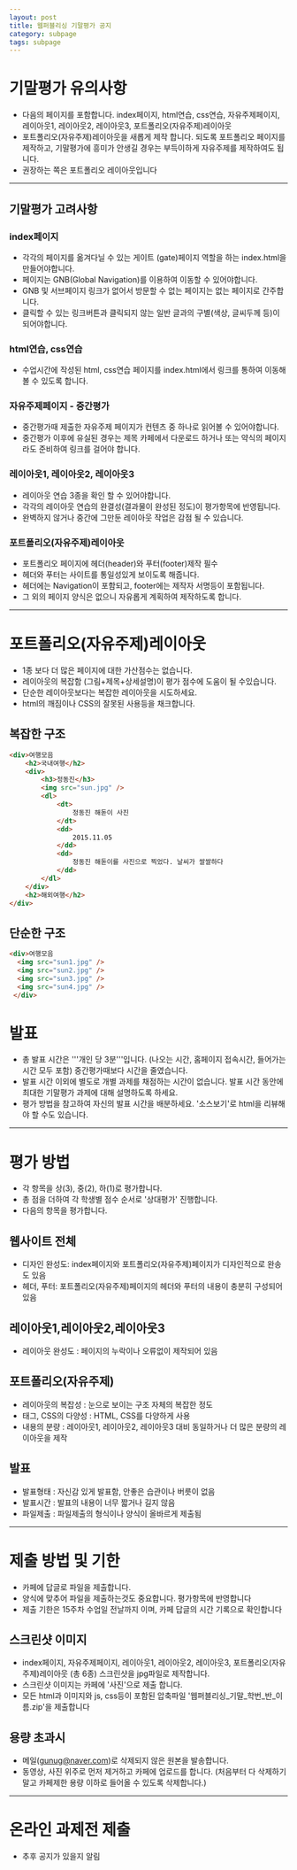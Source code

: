 ```yaml
---
layout: post
title: 웹퍼블리싱 기말평가 공지
category: subpage
tags: subpage
---
```


# 기말평가 유의사항
* 다음의 페이지를 포함합니다. index페이지, html연습, css연습, 자유주제페이지, 레이아웃1, 레이아웃2, 레이아웃3, 포트폴리오(자유주제)레이아웃
* 포트폴리오(자유주제)레이아웃을 새롭게 제작 합니다. 되도록 포트폴리오 페이지를 제작하고, 기말평가에 흥미가 안생길 경우는 부득이하게 자유주제를 제작하여도 됩니다.
* 권장하는 쪽은 포트폴리오 레이아웃입니다

---

## 기말평가 고려사항

### index페이지
* 각각의 페이지를 옮겨다닐 수 있는 게이트 (gate)페이지 역할을 하는 index.html을 만들어야합니다.
* 페이지는 GNB(Global Navigation)를 이용하여 이동할 수 있어야합니다.
* GNB 및 서브페이지 링크가 없어서 방문할 수 없는 페이지는 없는 페이지로 간주합니다.
* 클릭할 수 있는 링크버튼과 클릭되지 않는 일반 글과의 구별(색상, 글씨두께 등)이 되어야합니다.

### html연습, css연습
* 수업시간에 작성된 html, css연습 페이지를 index.html에서 링크를 통하여 이동해 볼 수 있도록 합니다.

### 자유주제페이지 - 중간평가
* 중간평가때 제출한 자유주제 페이지가 컨텐츠 중 하나로 읽어볼 수 있어야합니다.
* 중간평가 이후에 유실된 경우는 제목 카페에서 다운로드 하거나 또는 약식의 페이지라도 준비하여 링크를 걸어야 합니다.

### 레이아웃1, 레이아웃2, 레이아웃3
* 레이아웃 연습 3종을 확인 할 수 있어야합니다.
* 각각의 레이아웃 연습의 완결성(결과물이 완성된 정도)이 평가항목에 반영됩니다.
* 완벽하지 않거나 중간에 그만둔 레이아웃 작업은 감점 될 수 있습니다.

### 포트폴리오(자유주제)레이아웃
* 포트폴리오 페이지에 헤더(header)와 푸터(footer)제작 필수
* 헤더와 푸터는 사이트를 통일성있게 보이도록 해줍니다.
* 헤더에는 Navigation이 포함되고, footer에는 제작자 서명등이 포함됩니다.
* 그 외의 페이지 양식은 없으니 자유롭게 계획하여 제작하도록 합니다.

---

# 포트폴리오(자유주제)레이아웃
* 1종 보다 더 많은 페이지에 대한 가산점수는 없습니다.
* 레이아웃의 복잡함 (그림+제목+상세설명)이 평가 점수에 도움이 될 수있습니다.
* 단순한 레이아웃보다는 복잡한 레이아웃을 시도하세요.
* html의 깨짐이나 CSS의 잘못된 사용등을 채크합니다.

## 복잡한 구조
```html
<div>여행모음
    <h2>국내여행</h2>
    <div>
        <h3>정동진</h3>
        <img src="sun.jpg" />
        <dl>
            <dt>
                정동진 해돋이 사진
            </dt>
            <dd>
                2015.11.05
            </dd>
            <dd>
                정동진 해돋이를 사진으로 찍었다. 날씨가 쌀쌀하다
            </dd>
        </dl>
    </div>
    <h2>해외여행</h2>
</div>
```
 ## 단순한 구조 
```html
<div>여행모음
  <img src="sun1.jpg" />
  <img src="sun2.jpg" />
  <img src="sun3.jpg" />
  <img src="sun4.jpg" />
 </div>
 ```

# 발표
* 총 발표 시간은 '''개인 당 3분'''입니다. (나오는 시간, 홈페이지 접속시간, 들어가는 시간 모두 포함) 중간평가때보다 시간을 줄였습니다.
* 발표 시간 이외에 별도로 개별 과제를 채점하는 시간이 없습니다. 발표 시간 동안에 최대한 기말평가 과제에 대해 설명하도록 하세요.
* 평가 방법을 참고하여 자신의 발표 시간을 배분하세요. '소스보기'로 html을 리뷰해야 할 수도 있습니다.

---

# 평가 방법
* 각 항목을 상(3), 중(2), 하(1)로 평가합니다.
* 총 점을 더하여 각 학생별 점수 순서로 '상대평가' 진행합니다.
* 다음의 항목을 평가합니다.

## 웹사이트 전체
* 디자인 완성도: index페이지와 포트폴리오(자유주제)페이지가 디자인적으로 완송도 있음
* 헤더, 푸터: 포트폴리오(자유주제)페이지의 헤더와 푸터의 내용이 충분히 구성되어 있음

## 레이아웃1,레이아웃2,레이아웃3
* 레이아웃 완성도 : 페이지의 누락이나 오류없이 제작되어 있음 

## 포트폴리오(자유주제)
* 레이아웃의 복잡성 : 눈으로 보이는 구조 자체의 복잡한 정도
* 태그, CSS의 다양성 : HTML, CSS를 다양하게 사용
* 내용의 분량 : 레이아웃1, 레이아웃2, 레이아웃3 대비 동일하거나 더 많은 분량의 레이아웃을 제작

## 발표
* 발표형태 : 자신감 있게 발표함, 안좋은 습관이나 버릇이 없음
* 발표시간 : 발표의 내용이 너무 짧거나 길지 않음
* 파일제출 : 파일제출의 형식이나 양식이 올바르게 제출됨

---

# 제출 방법 및 기한
* 카페에 답글로 파일을 제출합니다.
* 양식에 맞추어 파일을 제출하는것도 중요합니다. 평가항목에 반영합니다
* 제출 기한은 15주차 수업일 전날까지 이며, 카페 답글의 시간 기록으로 확인합니다

## 스크린샷 이미지
* index페이지, 자유주제페이지, 레이아웃1, 레이아웃2, 레이아웃3, 포트폴리오(자유주제)레이아웃 (총 6종) 스크린샷을 jpg파일로 제작합니다.
* 스크린샷 이미지는 카페에 '사진'으로 제출 합니다.
* 모든 html과 이미지와 js, css등이 포함된 압축파일 '웹퍼블리싱_기말_학번_반_이름.zip'을 제출합니다

## 용량 초과시
* 메일(gunug@naver.com)로 삭제되지 않은 원본을 발송합니다.
* 동영상, 사진 위주로 먼저 제거하고 카페에 업로드를 합니다. (처음부터 다 삭제하기 말고 카페제한 용량 이하로 들어올 수 있도록 삭제합니다.)

---

# 온라인 과제전 제출
* 추후 공지가 있을지 알림